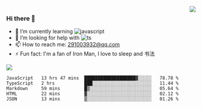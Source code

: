 <img align='right' src='https://github-readme-stats.vercel.app/api?username=niaogege&show_icons=true&theme=radical'/>

### Hi there 👋

- 🌱 I’m currently learning ![javascript](https://img.shields.io/badge/javacript-learn-orange)
- 🤔 I’m looking for help with ![ts](https://img.shields.io/badge/ts-learn-yellow)
- 📫 How to reach me: 291003932@qq.com
- ⚡ Fun fact:  I'm a fan of Iron Man, I love to sleep and 书法

![](https://github-readme-stats.vercel.app/api/top-langs/?username=niaogege&layout=compact)

<!--START_SECTION:waka-->
```text
JavaScript   13 hrs 47 mins  ███████████████████▓░░░░░   78.78 % 
TypeScript   2 hrs           ███░░░░░░░░░░░░░░░░░░░░░░   11.44 % 
Markdown     59 mins         █▒░░░░░░░░░░░░░░░░░░░░░░░   05.64 % 
HTML         22 mins         ▓░░░░░░░░░░░░░░░░░░░░░░░░   02.12 % 
JSON         13 mins         ▒░░░░░░░░░░░░░░░░░░░░░░░░   01.26 % 
```
<!--END_SECTION:waka-->
